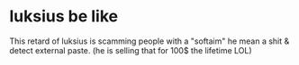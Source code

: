 # luksius be like
This retard of luksius is scamming people with a "softaim" he mean a shit & detect external paste.
(he is selling that for 100$ the lifetime LOL)
